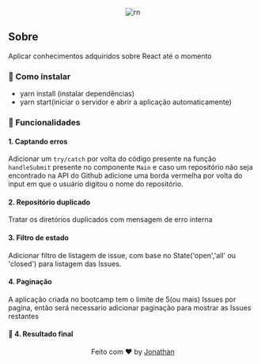 <p align="center">
<img alt="rn" src="https://rocketseat.com.br/static/images/update/curso-reactjs.svg" width="120px"/>
</p>

## Sobre

Aplicar conhecimentos adquiridos sobre React até o momento

### :rocket: Como instalar
- yarn install (instalar dependências)
- yarn start(iniciar o servidor e abrir a aplicação automaticamente)

### :rocket: Funcionalidades

#### 1. Captando erros

Adicionar um `try/catch` por volta do código presente na função `handleSubmit` presente no componente `Main` e caso um repositório não seja encontrado na API do Github adicione uma borda vermelha por volta do input em que o usuário digitou o nome do repositório.

#### 2. Repositório duplicado

Tratar os diretórios duplicados com mensagem de erro interna

#### 3. Filtro de estado

Adicionar filtro de listagem de issue, com base no State('open','all' ou 'closed') para listagem das Issues.

#### 4. Paginação

A aplicação criada no bootcamp tem o limite de 5(ou mais) Issues por pagina, então será necessario adicionar paginação para mostrar as Issues restantes

#### :rocket: 4. Resultado final

<p align="center>
<img src="src/assets/repository.gif"/>
</p>

</hr>

<p align="center">
Feito com ♥ by <a href="https://www.linkedin.com/in/jonathan-barros-franco">Jonathan</a>
</p>

